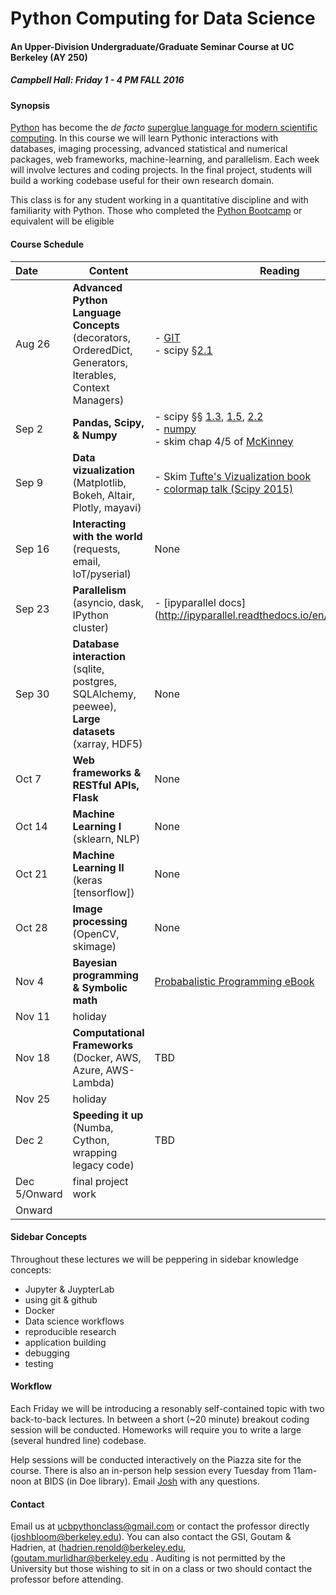 Python Computing for Data Science
==============

#### An Upper-Division Undergraduate/Graduate Seminar Course at UC Berkeley (AY 250) ####

##### Campbell Hall: Friday 1 - 4 PM FALL 2016 #####

#### Synopsis ####

[Python](http://python.org) has become the *de facto* [superglue language for modern scientific computing](http://www.reddit.com/r/Python/comments/y9rku/astrophysicist_joshua_bloom_on_python_as_super/). In this course we will learn Pythonic interactions with databases, imaging processing, advanced statistical and numerical packages, web frameworks, machine-learning, and parallelism. Each week will involve lectures and coding projects. In the final project, students will build a working codebase useful for their own research domain.

This class is for any student working in a quantitative discipline and with familiarity with Python. Those who completed the [Python Bootcamp](http://www.pythonbootcamp.info) or equivalent will be eligible

#### Course Schedule ####

Date | Content | Reading | Leader
:--- | --------| ------- | ---: |
Aug 26  | **Advanced Python Language Concepts** (decorators, OrderedDict, <br>Generators, Iterables, Context Managers)	| - [GIT](http://marwahaha.github.io/2015-07-09-berkeley/git/) <br> - scipy [&sect;2.1](http://www.scipy-lectures.org/) </br> | Josh
Sep 2   | **Pandas, Scipy, & Numpy**         | - scipy &sect;&sect; [1.3](http://www.scipy-lectures.org/intro/numpy/index.html), [1.5](http://www.scipy-lectures.org/intro/scipy.html), [2.2](http://www.scipy-lectures.org/advanced/advanced_numpy/index.html)<br>- [numpy](https://hal.inria.fr/inria-00564007/document)</br> - skim chap 4/5 of [McKinney](http://shop.oreilly.com/product/0636920023784.do?code=B2S3) | Josh
Sep 9	| **Data vizualization** (Matplotlib, Bokeh, Altair, Plotly, mayavi)   | - Skim [Tufte's Vizualization book](https://www.amazon.com/Visual-Display-Quantitative-Information/dp/0961392142)<br> - [colormap talk (Scipy 2015)](https://www.youtube.com/watch?v=xAoljeRJ3lU) | Josh
Sep 16  | **Interacting with the world** (requests, email, IoT/pyserial)	| None | Josh
Sep 23  | **Parallelism** (asyncio, dask, IPython cluster)  | - [ipyparallel docs] (http://ipyparallel.readthedocs.io/en/latest/intro.html) |Josh
Sep 30  | **Database interaction** (sqlite, postgres, SQLAlchemy, peewee),<br>**Large datasets** (xarray, HDF5) |  None | Josh
Oct 7	| **Web frameworks & RESTful APIs, Flask**		| None |  Josh
Oct 14  | **Machine Learning I** (sklearn, NLP) | None |Josh
Oct 21	| **Machine Learning II** (keras [tensorflow]) | None |Josh
Oct 28	| **Image processing** (OpenCV, skimage)  | None | **Stefan van der Walt**
Nov 4	|	**Bayesian programming & Symbolic math**	| [Probabalistic Programming eBook](http://nbviewer.jupyter.org/github/CamDavidsonPilon/Probabilistic-Programming-and-Bayesian-Methods-for-Hackers/blob/master/Chapter1_Introduction/Ch1_Introduction_PyMC3.ipynb) | **Brett Naul**
Nov 11  | holiday |  
Nov 18	| **Computational Frameworks** (Docker, AWS, Azure, AWS-Lambda)  | TBD | Josh
Nov 25  | holiday |
Dec 2   | **Speeding it up** (Numba, Cython, wrapping legacy code) | TBD | Josh 
Dec 5/Onward   | final project work |
Onward	| 


#### Sidebar Concepts ####

Throughout these lectures we will be peppering in sidebar knowledge concepts:

  - Jupyter & JuypterLab
  - using git & github
  - Docker
  - Data science workflows
  - reproducible research
  - application building
  - debugging
  - testing

#### Workflow ####

Each Friday we will be introducing a resonably self-contained topic with two back-to-back lectures. In between a short (~20 minute) breakout coding session will be conducted. Homeworks will require you to write a large (several hundred line) codebase.

Help sessions will be conducted interactively on the Piazza site for the course. There is also an in-person help session every Tuesday from 11am-noon at BIDS (in Doe library). Email [Josh](mailto:joshbloom@berkeley.edu) with any questions.

#### Contact ####

Email us at [ucbpythonclass@gmail.com](mailto:ucbpythonclass@gmail.com) or contact the professor directly ([joshbloom@berkeley.edu](joshbloom@berkeley.edu)).  You can also contact the GSI, Goutam & Hadrien, at ([hadrien.renold@berkeley.edu](hadrien.renold@berkeley.edu), ([goutam.murlidhar@berkeley.edu](goutam.murlidhar@berkeley.edu)   . Auditing is not permitted by the University but those wishing to sit in on a class or two should contact the professor before attending.
